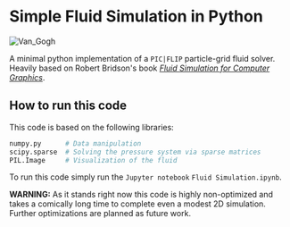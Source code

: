 # Simple Fluid Simulation in Python

![Van_Gogh](2D/res/van_gogh.gif)

A minimal python implementation of a `PIC|FLIP` particle-grid fluid solver. Heavily based on Robert Bridson's book [*Fluid Simulation for Computer Graphics*](http://wiki.cgt3d.cn/mediawiki/images/4/43/Fluid_Simulation_for_Computer_Graphics_Second_Edition.pdf).

## How to run this code

This code is based on the following libraries:

```python
numpy.py      # Data manipulation
scipy.sparse  # Solving the pressure system via sparse matrices
PIL.Image     # Visualization of the fluid
```

To run this code simply run the `Jupyter notebook` `Fluid Simulation.ipynb`.

**WARNING:** As it stands right now this code is highly non-optimized and takes a comically long time to complete even a modest 2D simulation. Further optimizations are planned as future work.